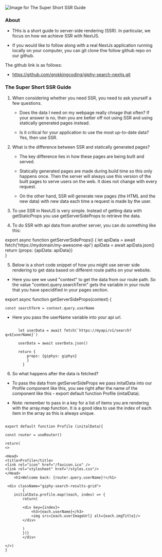 ![Image for The Super Short SSR Guide](https://source.unsplash.com/M5tzZtFCOfs)

### About

- THis is a short guide to server-side rendering (SSR). In particular, we focus on how we achieve SSR with NextJS.

- If you would like to follow along with a real NextJs application running locally on your computer, you can git clone thw follow github repo on our github.

The github link is as follows:

- https://github.com/grokkingcoding/giphy-search-nextjs.git

### The Super Short SSR Guide

1. When considering whether you need SSR, you need to ask yourself a few questions.

   - Does the data I need on my webpage really chnage that often? If your answer is no, then you are better off not
     using SSR and using statically generated pages instead.

   - Is it critical for your application to use the most up-to-date data? Yes, then use SSR.

2. What is the difference between SSR and statically generated pages?

   - The key difference lies in how these pages are being built and served.

   - Statically generated pages are made during build time so this only happens once. Then the server will always use this version of the built pages to serve users on the web. It does not change with every request.

   - On the other hand, SSR will generate new pages (the HTML and the new data) with new data each time a request is made by the user.

3. To use SSR in NextJS is very simple. Instead of getting data with getStaticProps you use getServerSideProps to retrieve the data.

4. To do SSR with api data from another server, you can do something like this:

export async function getServerSideProps() {
let apiData = await fetch('https://mydomain/my-awesome-api')
apiData = await apiData.json()
return {props: {apiData: apiData}}  
}

5. Below is a short code snippet of how you might use server side rendering to get data based on different route paths on your website.

- Here you see we used "context" to get the data from our route path. So the value "context.query.searchTerm" gets the variable in your route that you have specidified in your pages section.

export async function getServerSideProps(context) {

    const searchTerm = context.query.userName

- Here you pass the userName variable into your api url.

```

      let userData = await fetch(`https://myapi/v1/search?q=${userName}`)

      userData = await userData.json()

      return {
          props: {giphys: giphys}
          }
        }
```

6. So what happens after the data is fetched?

- To pass the data from getServerSideProps we pass initalData into our Profile component like this, you see right after the name of the component like this - export default function Profile (initalData).

- Note: remember to pass in a key for a list of items you are rendering with the array.map function. It is a good idea to use the index of each item in the array as this is always unique.

```

export default function Profile (initalData){

const router = useRouter()

return(
<>

<Head>
<title>Profile</title>
<link rel="icon" href="/favicon.ico" />
<link rel="stylesheet" href="/styles.css"/>
</Head>
    <h1>Welcome back: {router.query.userName}!</h1>

 <div className="giphy-search-results-grid">
        {
    initialData.profile.map((each, index) => {
        return(

        <div key={index}>
            <h3>{each.userName}</h3>
            <img src={each.userImageUrl} alt={each.imgTitle}/>
        </div>

        )
        })}
        </div>

</>)
}
```
